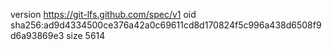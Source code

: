 version https://git-lfs.github.com/spec/v1
oid sha256:ad9d4334500ce376a42a0c69611cd8d170824f5c996a438d6508f9d6a93869e3
size 5614
